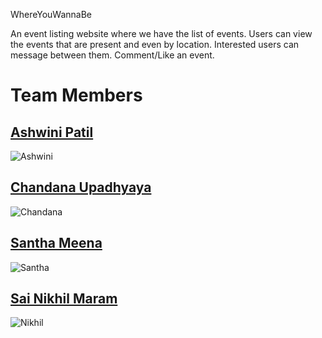 WhereYouWannaBe

An event listing website where we have the list of events. Users can view the events that are present and even by location. Interested users can message between them. Comment/Like an event.

# Team Members

## [Ashwini Patil](https://github.com/ap1195)
![Ashwini](pics/)

## [Chandana Upadhyaya](https://github.com/chandana22)
![Chandana](headshots/chandana.jpg)

## [Santha Meena](https://github.com/rmallensb)
![Santha](pics/)

## [Sai Nikhil Maram](https://github.com/nikhilmaram)
![Nikhil](headshots/SaiNikhilMaram.PNG)
